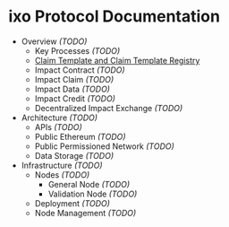 # ixo Protocol Documentation

 * Overview *(TODO)*
   * Key Processes *(TODO)*
   * [Claim Template and Claim Template Registry](https://github.com/ixofoundation/documentation/blob/master/overview/Claim%20Template%20and%20Claim%20Template%20Registry.md)
   * Impact Contract *(TODO)*
   * Impact Claim *(TODO)*
   * Impact Data *(TODO)*
   * Impact Credit *(TODO)*
   * Decentralized Impact Exchange *(TODO)*
 * Architecture *(TODO)*
   * APIs *(TODO)*
   * Public Ethereum *(TODO)*
   * Public Permissioned Network *(TODO)*
   * Data Storage *(TODO)*
 * Infrastructure *(TODO)*
   * Nodes *(TODO)*
     * General Node *(TODO)*
     * Validation Node *(TODO)*
   * Deployment *(TODO)*
   * Node Management *(TODO)*

   